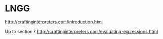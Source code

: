 # LNGG
http://craftinginterpreters.com/introduction.html

Up to section 7 http://craftinginterpreters.com/evaluating-expressions.html
